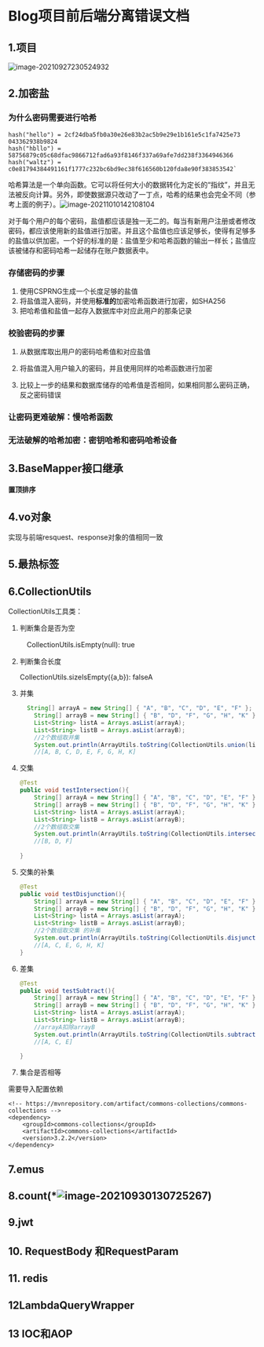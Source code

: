 # Blog项目前后端分离错误文档

## 1.项目

![image-20210927230524932](C:\Users\86130\AppData\Roaming\Typora\typora-user-images\image-20210927230524932.png)

## 2.加密盐

### 为什么密码需要进行哈希

```
hash("hello") = 2cf24dba5fb0a30e26e83b2ac5b9e29e1b161e5c1fa7425e73
043362938b9824
hash("hbllo") = 58756879c05c68dfac9866712fad6a93f8146f337a69afe7dd238f3364946366
hash("waltz") = c0e81794384491161f1777c232bc6bd9ec38f616560b120fda8e90f383853542` 
```



哈希算法是一个单向函数。它可以将任何大小的数据转化为定长的“指纹”，并且无法被反向计算。另外，即使数据源只改动了一丁点，哈希的结果也会完全不同（参考上面的例子）。![image-20211010142108104](C:\Users\86130\AppData\Roaming\Typora\typora-user-images\image-20211010142108104.png)

对于每个用户的每个密码，盐值都应该是独一无二的。每当有新用户注册或者修改密码，都应该使用新的盐值进行加密。并且这个盐值也应该足够长，使得有足够多的盐值以供加密。一个好的标准的是：盐值至少和哈希函数的输出一样长；盐值应该被储存和密码哈希一起储存在账户数据表中。

### **存储密码的步骤**

1. 使用CSPRNG生成一个长度足够的盐值
2. 将盐值混入密码，并使用**标准的**加密哈希函数进行加密，如SHA256
3. 把哈希值和盐值一起存入数据库中对应此用户的那条记录



### **校验密码的步骤**

1. 从数据库取出用户的密码哈希值和对应盐值

2. 将盐值混入用户输入的密码，并且使用同样的哈希函数进行加密

3. 比较上一步的结果和数据库储存的哈希值是否相同，如果相同那么密码正确，反之密码错误

   

### 让密码更难破解：慢哈希函数



### **无法破解的哈希加密：密钥哈希和密码哈希设备**







## 3.BaseMapper接口继承



#### 置顶排序





## 4.vo对象

实现与前端resquest、response对象的值相同一致

## 5.最热标签





## 6.CollectionUtils

CollectionUtils工具类：

1. 判断集合是否为空

   　CollectionUtils.isEmpty(null): true

2. 判断集合长度

   CollectionUtils.sizeIsEmpty({a,b}): falseA

3. 并集

   ```java
     String[] arrayA = new String[] { "A", "B", "C", "D", "E", "F" };  
       String[] arrayB = new String[] { "B", "D", "F", "G", "H", "K" };
       List<String> listA = Arrays.asList(arrayA);
       List<String> listB = Arrays.asList(arrayB);
       //2个数组取并集 
       System.out.println(ArrayUtils.toString(CollectionUtils.union(listA, listB)));
       //[A, B, C, D, E, F, G, H, K]
   
   ```

4. 交集

   ```java
   @Test
   public void testIntersection(){
       String[] arrayA = new String[] { "A", "B", "C", "D", "E", "F" };  
       String[] arrayB = new String[] { "B", "D", "F", "G", "H", "K" };
       List<String> listA = Arrays.asList(arrayA);
       List<String> listB = Arrays.asList(arrayB);
       //2个数组取交集 
       System.out.println(ArrayUtils.toString(CollectionUtils.intersection(listA, listB)));
       //[B, D, F]
    
   }
   ```

5. 交集的补集

   ```java
   @Test
   public void testDisjunction(){
       String[] arrayA = new String[] { "A", "B", "C", "D", "E", "F" };  
       String[] arrayB = new String[] { "B", "D", "F", "G", "H", "K" };
       List<String> listA = Arrays.asList(arrayA);
       List<String> listB = Arrays.asList(arrayB);
       //2个数组取交集 的补集
       System.out.println(ArrayUtils.toString(CollectionUtils.disjunction(listA, listB)));
       //[A, C, E, G, H, K]
   }
   ```

6. 差集

   ```java
   @Test
   public void testSubtract(){
       String[] arrayA = new String[] { "A", "B", "C", "D", "E", "F" };  
       String[] arrayB = new String[] { "B", "D", "F", "G", "H", "K" };
       List<String> listA = Arrays.asList(arrayA);
       List<String> listB = Arrays.asList(arrayB);
       //arrayA扣除arrayB
       System.out.println(ArrayUtils.toString(CollectionUtils.subtract(listA, listB)));
       //[A, C, E]
    
   }
   ```

7. 集合是否相等

需要导入配置依赖

```pom
<!-- https://mvnrepository.com/artifact/commons-collections/commons-collections -->
<dependency>
    <groupId>commons-collections</groupId>
    <artifactId>commons-collections</artifactId>
    <version>3.2.2</version>
</dependency>

```



## 7.emus



## 8.count(*![image-20210930130725267](C:\Users\86130\AppData\Roaming\Typora\typora-user-images\image-20210930130725267.png))



## 9.jwt



## 10. RequestBody 和RequestParam





## 11. redis





## 12LambdaQueryWrapper



## 13 IOC和AOP
